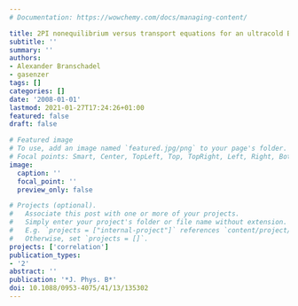 ```yaml
---
# Documentation: https://wowchemy.com/docs/managing-content/

title: 2PI nonequilibrium versus transport equations for an ultracold Bose gas
subtitle: ''
summary: ''
authors:
- Alexander Branschadel
- gasenzer
tags: []
categories: []
date: '2008-01-01'
lastmod: 2021-01-27T17:24:26+01:00
featured: false
draft: false

# Featured image
# To use, add an image named `featured.jpg/png` to your page's folder.
# Focal points: Smart, Center, TopLeft, Top, TopRight, Left, Right, BottomLeft, Bottom, BottomRight.
image:
  caption: ''
  focal_point: ''
  preview_only: false

# Projects (optional).
#   Associate this post with one or more of your projects.
#   Simply enter your project's folder or file name without extension.
#   E.g. `projects = ["internal-project"]` references `content/project/deep-learning/index.md`.
#   Otherwise, set `projects = []`.
projects: ['correlation']
publication_types:
- '2'
abstract: ''
publication: '*J. Phys. B*'
doi: 10.1088/0953-4075/41/13/135302
---
```

